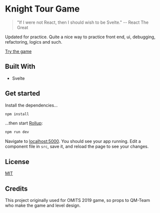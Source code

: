 # Knight Tour Game

> "If I were not React, then I should wish to be Svelte." -- React The Great

Updated for practice. Quite a nice way to practice front end, ui, debugging, refactoring, logics and such.

[Try the game](http://knight-adventure.surge.sh/)

## Built With

- Svelte

## Get started

Install the dependencies...

```bash
npm install
```

...then start [Rollup](https://rollupjs.org):

```bash
npm run dev
```

Navigate to [localhost:5000](http://localhost:5000). You should see your app running. Edit a component file in `src`, save it, and reload the page to see your changes.

## License

[MIT](https://choosealicense.com/licenses/mit/)

## Credits

This project originally used for OMITS 2019 game, so props to QM-Team who make the game and level design.
